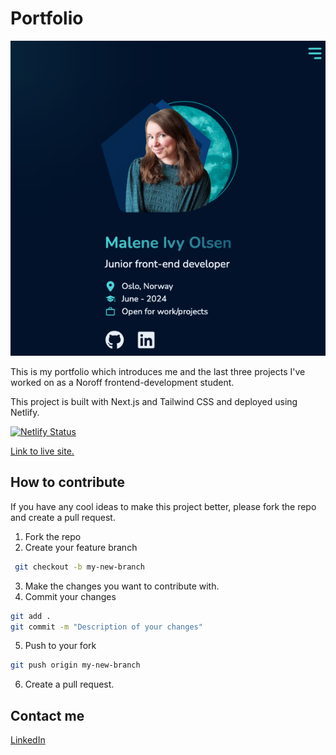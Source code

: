 # Portfolio

![Screenshot of the website in mobile view](/public/readme.png)

This is my portfolio which introduces me and the last three projects I've worked on as a Noroff frontend-development student.

This project is built with Next.js and Tailwind CSS and deployed using Netlify.

[![Netlify Status](https://api.netlify.com/api/v1/badges/8c5b80a6-0d26-4d01-a80d-654c03e5744f/deploy-status)](https://app.netlify.com/sites/maleneivy/deploys)

[Link to live site.](https://maleneivy.netlify.app/)

## How to contribute

If you have any cool ideas to make this project better, please fork the repo and create a pull request.

1. Fork the repo
2. Create your feature branch

```sh
 git checkout -b my-new-branch
```

3. Make the changes you want to contribute with.
4. Commit your changes

```sh
git add .
git commit -m "Description of your changes"
```

5. Push to your fork

```sh
git push origin my-new-branch
```

6. Create a pull request.

## Contact me

[LinkedIn](https://www.linkedin.com/in/maleneivyolsen/)
